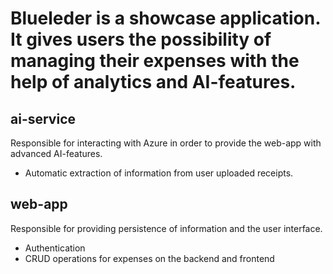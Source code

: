 # Blueleder is a showcase application. It gives users the possibility of managing their expenses with the help of analytics and AI-features.

## ai-service

Responsible for interacting with Azure in order to provide the web-app with advanced AI-features.

- Automatic extraction of information from user uploaded receipts.

## web-app

Responsible for providing persistence of information and the user interface.

- Authentication
- CRUD operations for expenses on the backend and frontend
